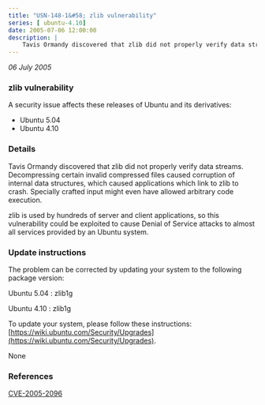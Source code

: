```yaml
---
title: "USN-148-1&#58; zlib vulnerability"
series: [ ubuntu-4.10]
date: 2005-07-06 12:00:00
description: |
    Tavis Ormandy discovered that zlib did not properly verify data streams.  Decompressing certain invalid compressed files caused corruption of internal data structures, which caused applications which link to zlib to crash.  Specially crafted input might even have allowed arbitrary code execution.
--- 
```

 
 

*06 July 2005*

### zlib vulnerability

A security issue affects these releases of Ubuntu and its derivatives:

* Ubuntu 5.04
* Ubuntu 4.10

### Details

Tavis Ormandy discovered that zlib did not properly verify data streams. Decompressing certain invalid compressed files caused corruption of internal data structures, which caused applications which link to zlib to crash. Specially crafted input might even have allowed arbitrary code execution.

zlib is used by hundreds of server and client applications, so this vulnerability could be exploited to cause Denial of Service attacks to almost all services provided by an Ubuntu system.

### Update instructions

The problem can be corrected by updating your system to the following package version:

Ubuntu 5.04
 : zlib1g 

Ubuntu 4.10
 : zlib1g 

To update your system, please follow these instructions: [https://wiki.ubuntu.com/Security/Upgrades](https://wiki.ubuntu.com/Security/Upgrades).

None

### References

 
 [CVE-2005-2096](http://people.ubuntu.com/~ubuntu-security/cve/CVE-2005-2096)
 

